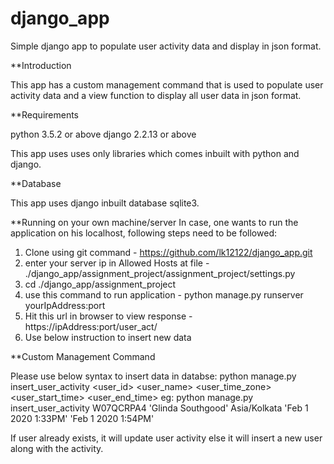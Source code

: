 # django_app
Simple django app to populate user activity data and display in json format.


**Introduction

This app has a custom management command that is used to populate user activity data and a view function to display all user data in json format.

**Requirements

python 3.5.2 or above 
django 2.2.13 or above

This app uses uses only libraries which comes inbuilt with python and django.

**Database

This app uses django inbuilt database sqlite3.

**Running on your own machine/server
In case, one wants to run the application on his localhost, following steps need to be followed:
1. Clone using git command - https://github.com/lk12122/django_app.git
2. enter your server ip in Allowed Hosts at file - ./django_app/assignment_project/assignment_project/settings.py
3. cd  ./django_app/assignment_project
4. use this command to run application - python manage.py runserver yourIpAddress:port
5. Hit this url in browser to view response - https://ipAddress:port/user_act/ 
6. Use below instruction to insert new data 


**Custom Management Command

Please use below syntax to insert data in databse:
python manage.py insert_user_activity <user_id> <user_name> <user_time_zone> <user_start_time> <user_end_time>
eg: python manage.py insert_user_activity W07QCRPA4 'Glinda Southgood' Asia/Kolkata 'Feb 1 2020  1:33PM' 'Feb 1 2020 1:54PM'

If user already exists, it will update user activity else it will insert a new user along with the activity.


